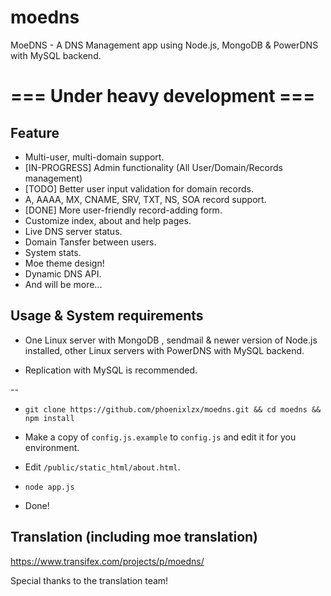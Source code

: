 moedns
======

MoeDNS - A DNS Management app using Node.js, MongoDB &amp; PowerDNS with MySQL backend.

# === Under heavy development ===

## Feature

* Multi-user, multi-domain support.
* [IN-PROGRESS] Admin functionality (All User/Domain/Records management)
* [TODO] Better user input validation for domain records.
* A, AAAA, MX, CNAME, SRV, TXT, NS, SOA record support.
* [DONE] More user-friendly record-adding form.
* Customize index, about and help pages.
* Live DNS server status.
* Domain Tansfer between users.
* System stats.
* Moe theme design!
* Dynamic DNS API.
* And will be more...

## Usage & System requirements

* One Linux server with MongoDB , sendmail & newer version of Node.js installed, other Linux servers with PowerDNS with MySQL backend.

* Replication with MySQL is recommended.

--

* `git clone https://github.com/phoenixlzx/moedns.git && cd moedns && npm install`

* Make a copy of `config.js.example` to `config.js` and edit it for you environment.

* Edit `/public/static_html/about.html`.

* `node app.js`

* Done!

## Translation (including moe translation)

https://www.transifex.com/projects/p/moedns/

Special thanks to the translation team!



